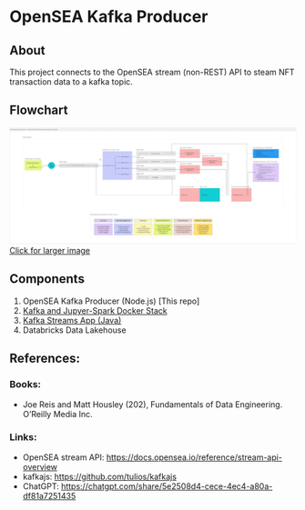# OpenSEA Kafka Producer
## About
This project connects to the OpenSEA stream (non-REST) API to steam NFT transaction data to a kafka topic.

## Flowchart
![Data Pipeline Flowchart](images/Flowchart%20v2.png)
[Click for larger image](https://drive.google.com/file/d/1s4PG76NtN370vjhz5pfoGAafAnnlaKT3/view?usp=sharing)

## Components
1. OpenSEA Kafka Producer (Node.js) [This repo]
2. [Kafka and Jupyer-Spark Docker Stack](https://github.com/jbgithub22/kafka-jupyter-spark_docker-stack)
3. [Kafka Streams App (Java)](https://github.com/jbgithub22/opensea_kafka_streams_app)
4. Databricks Data Lakehouse

## References:
### Books:
- Joe Reis and Matt Housley (202), Fundamentals of Data Engineering. O’Reilly Media Inc.
### Links:
- OpenSEA stream API: https://docs.opensea.io/reference/stream-api-overview
- kafkajs: https://github.com/tulios/kafkajs
- ChatGPT: https://chatgpt.com/share/5e2508d4-cece-4ec4-a80a-df81a7251435
